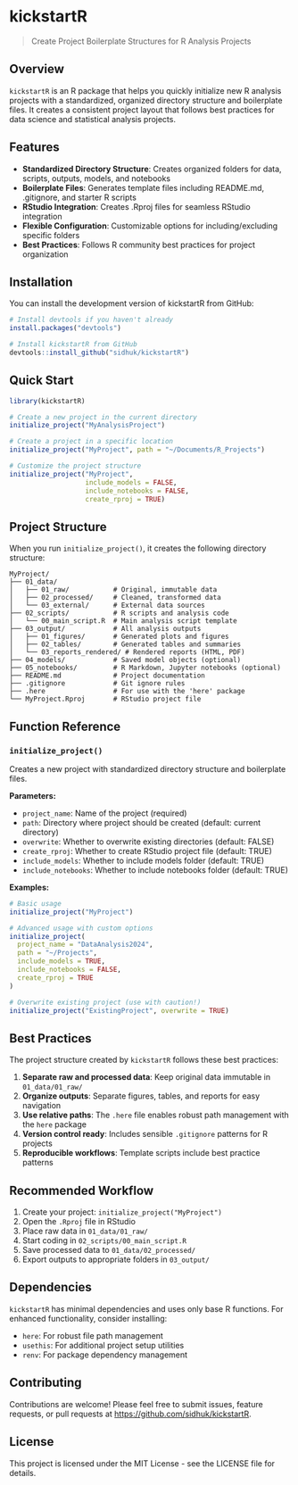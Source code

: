 # kickstartR

> Create Project Boilerplate Structures for R Analysis Projects

## Overview

`kickstartR` is an R package that helps you quickly initialize new R analysis projects with a standardized, organized directory structure and boilerplate files. It creates a consistent project layout that follows best practices for data science and statistical analysis projects.

## Features

- **Standardized Directory Structure**: Creates organized folders for data, scripts, outputs, models, and notebooks
- **Boilerplate Files**: Generates template files including README.md, .gitignore, and starter R scripts
- **RStudio Integration**: Creates .Rproj files for seamless RStudio integration
- **Flexible Configuration**: Customizable options for including/excluding specific folders
- **Best Practices**: Follows R community best practices for project organization

## Installation

You can install the development version of kickstartR from GitHub:

```r
# Install devtools if you haven't already
install.packages("devtools")

# Install kickstartR from GitHub
devtools::install_github("sidhuk/kickstartR")
```

## Quick Start

```r
library(kickstartR)

# Create a new project in the current directory
initialize_project("MyAnalysisProject")

# Create a project in a specific location
initialize_project("MyProject", path = "~/Documents/R_Projects")

# Customize the project structure
initialize_project("MyProject",
                   include_models = FALSE,
                   include_notebooks = FALSE,
                   create_rproj = TRUE)
```

## Project Structure

When you run `initialize_project()`, it creates the following directory structure:

```
MyProject/
├── 01_data/
│   ├── 01_raw/           # Original, immutable data
│   ├── 02_processed/     # Cleaned, transformed data
│   └── 03_external/      # External data sources
├── 02_scripts/           # R scripts and analysis code
│   └── 00_main_script.R  # Main analysis script template
├── 03_output/            # All analysis outputs
│   ├── 01_figures/       # Generated plots and figures
│   ├── 02_tables/        # Generated tables and summaries
│   └── 03_reports_rendered/ # Rendered reports (HTML, PDF)
├── 04_models/            # Saved model objects (optional)
├── 05_notebooks/         # R Markdown, Jupyter notebooks (optional)
├── README.md             # Project documentation
├── .gitignore            # Git ignore rules
├── .here                 # For use with the 'here' package
└── MyProject.Rproj       # RStudio project file
```

## Function Reference

### `initialize_project()`

Creates a new project with standardized directory structure and boilerplate files.

**Parameters:**

- `project_name`: Name of the project (required)
- `path`: Directory where project should be created (default: current directory)
- `overwrite`: Whether to overwrite existing directories (default: FALSE)
- `create_rproj`: Whether to create RStudio project file (default: TRUE)
- `include_models`: Whether to include models folder (default: TRUE)
- `include_notebooks`: Whether to include notebooks folder (default: TRUE)

**Examples:**

```r
# Basic usage
initialize_project("MyProject")

# Advanced usage with custom options
initialize_project(
  project_name = "DataAnalysis2024",
  path = "~/Projects",
  include_models = TRUE,
  include_notebooks = FALSE,
  create_rproj = TRUE
)

# Overwrite existing project (use with caution!)
initialize_project("ExistingProject", overwrite = TRUE)
```

## Best Practices

The project structure created by `kickstartR` follows these best practices:

1. **Separate raw and processed data**: Keep original data immutable in `01_data/01_raw/`
2. **Organize outputs**: Separate figures, tables, and reports for easy navigation
3. **Use relative paths**: The `.here` file enables robust path management with the `here` package
4. **Version control ready**: Includes sensible `.gitignore` patterns for R projects
5. **Reproducible workflows**: Template scripts include best practice patterns

## Recommended Workflow

1. Create your project: `initialize_project("MyProject")`
2. Open the `.Rproj` file in RStudio
3. Place raw data in `01_data/01_raw/`
4. Start coding in `02_scripts/00_main_script.R`
5. Save processed data to `01_data/02_processed/`
6. Export outputs to appropriate folders in `03_output/`

## Dependencies

`kickstartR` has minimal dependencies and uses only base R functions. For enhanced functionality, consider installing:

- `here`: For robust file path management
- `usethis`: For additional project setup utilities
- `renv`: For package dependency management

## Contributing

Contributions are welcome! Please feel free to submit issues, feature requests, or pull requests at https://github.com/sidhuk/kickstartR.

## License

This project is licensed under the MIT License - see the LICENSE file for details.
